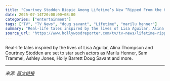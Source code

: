 ```yaml
---
title: "Courtney Stodden Biopic Among Lifetime’s New “Ripped From the Headlines” Films Set for September"
date: 2025-07-14T20:00:00+08:00
categories: ["entertainment"]
tags: ["TV", "TV News", "doug savant", "Lifetime", "marilu henner"]
summary: "Real-life tales inspired by the lives of Lisa Aguilar, Alina Thompson and Courtney Stodden are set to star such actors as Marilu Henner, Sam Trammel, Ashley Jones, Holly Barrett Doug Savant and more."
source_url: "https://www.hollywoodreporter.com/tv/tv-news/lifetime-ripped-from-headlines-films-courtney-stodden-1236311945/"
---
```


Real-life tales inspired by the lives of Lisa Aguilar, Alina Thompson and Courtney Stodden are set to star such actors as Marilu Henner, Sam Trammel, Ashley Jones, Holly Barrett Doug Savant and more.

---

*来源: [原文链接](https://www.hollywoodreporter.com/tv/tv-news/lifetime-ripped-from-headlines-films-courtney-stodden-1236311945/)*
